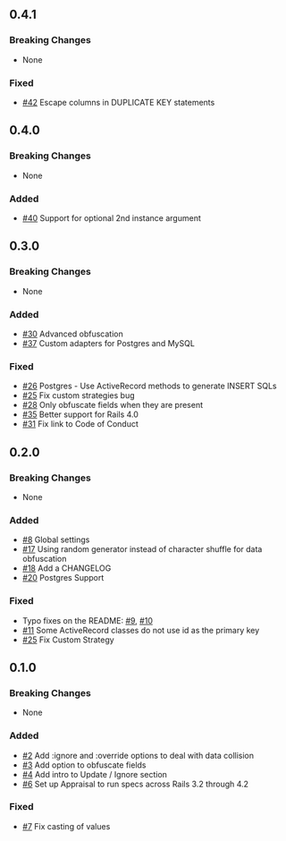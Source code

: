## 0.4.1

### Breaking Changes

- None

### Fixed
- [#42](https://github.com/IFTTT/polo/pull/42) Escape columns in DUPLICATE KEY statements

## 0.4.0

### Breaking Changes

- None

### Added
- [#40](https://github.com/IFTTT/polo/pull/40) Support for optional 2nd instance argument


## 0.3.0

### Breaking Changes

- None

### Added

- [#30](https://github.com/IFTTT/polo/pull/30) Advanced obfuscation
- [#37](https://github.com/IFTTT/polo/pull/37) Custom adapters for Postgres and MySQL

### Fixed

- [#26](https://github.com/IFTTT/polo/pull/26) Postgres - Use ActiveRecord methods to generate INSERT SQLs
- [#25](https://github.com/IFTTT/polo/pull/25) Fix custom strategies bug
- [#28](https://github.com/IFTTT/polo/pull/28) Only obfuscate fields when they are present
- [#35](https://github.com/IFTTT/polo/pull/35) Better support for Rails 4.0
- [#31](https://github.com/IFTTT/polo/pull/31) Fix link to Code of Conduct

## 0.2.0

### Breaking Changes

- None

### Added

- [#8](https://github.com/IFTTT/polo/pull/8) Global settings
- [#17](https://github.com/IFTTT/polo/pull/17) Using random generator instead of character shuffle for data obfuscation
- [#18](https://github.com/IFTTT/polo/pull/18) Add a CHANGELOG
- [#20](https://github.com/IFTTT/polo/pull/20) Postgres Support

### Fixed

- Typo fixes on the README: [#9](https://github.com/IFTTT/polo/pull/9), [#10](https://github.com/IFTTT/polo/pull/10)
- [#11]() Some ActiveRecord classes do not use id as the primary key
- [#25](https://github.com/IFTTT/polo/pull/25) Fix Custom Strategy

## 0.1.0

### Breaking Changes

- None

### Added

- [#2](https://github.com/IFTTT/polo/pull/2) Add :ignore and :override options to deal with data collision
- [#3](https://github.com/IFTTT/polo/pull/3) Add option to obfuscate fields
- [#4](https://github.com/IFTTT/polo/pull/4) Add intro to Update / Ignore section
- [#6](https://github.com/IFTTT/polo/pull/6) Set up Appraisal to run specs across Rails 3.2 through 4.2

### Fixed

- [#7](https://github.com/IFTTT/polo/pull/7) Fix casting of values

